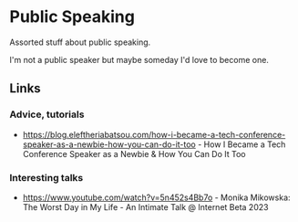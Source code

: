 # Public Speaking

Assorted stuff about public speaking.

I'm not a public speaker but maybe someday I'd love to become one.

## Links

### Advice, tutorials

- https://blog.eleftheriabatsou.com/how-i-became-a-tech-conference-speaker-as-a-newbie-how-you-can-do-it-too - How I Became a Tech Conference Speaker as a Newbie & How You Can Do It Too

### Interesting talks

- https://www.youtube.com/watch?v=5n452s4Bb7o - Monika Mikowska: The Worst Day in My Life - An Intimate Talk @ Internet Beta 2023
